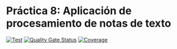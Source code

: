 # Práctica 8: Aplicación de procesamiento de notas de texto
[![Test](https://github.com/ULL-ESIT-INF-DSI-2021/ull-esit-inf-dsi-20-21-prct08-filesystem-notes-app-sergiolbd/actions/workflows/node.js.yml/badge.svg?branch=master)](https://github.com/ULL-ESIT-INF-DSI-2021/ull-esit-inf-dsi-20-21-prct08-filesystem-notes-app-sergiolbd/actions/workflows/node.js.yml)
[![Quality Gate Status](https://sonarcloud.io/api/project_badges/measure?project=ULL-ESIT-INF-DSI-2021_ull-esit-inf-dsi-20-21-prct08-filesystem-notes-app-sergiolbd&metric=alert_status)](https://sonarcloud.io/dashboard?id=ULL-ESIT-INF-DSI-2021_ull-esit-inf-dsi-20-21-prct08-filesystem-notes-app-sergiolbd)
[![Coverage](https://sonarcloud.io/api/project_badges/measure?project=ULL-ESIT-INF-DSI-2021_ull-esit-inf-dsi-20-21-prct08-filesystem-notes-app-sergiolbd&metric=coverage)](https://sonarcloud.io/dashboard?id=ULL-ESIT-INF-DSI-2021_ull-esit-inf-dsi-20-21-prct08-filesystem-notes-app-sergiolbd)



